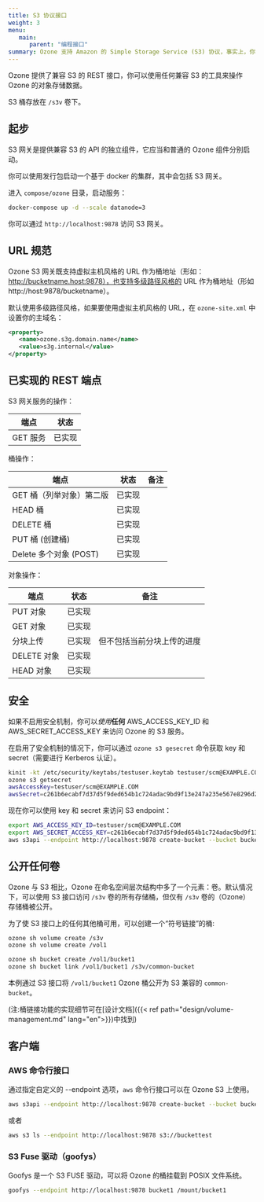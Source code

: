 ```yaml
---
title: S3 协议接口
weight: 3
menu:
   main:
      parent: "编程接口"
summary: Ozone 支持 Amazon 的 Simple Storage Service (S3) 协议，事实上，你不需要对基于 S3 客户端和 S3 SDK 的应用做任何修改就可以在 Ozone 上使用。
---
```


<!---
  Licensed to the Apache Software Foundation (ASF) under one or more
  contributor license agreements.  See the NOTICE file distributed with
  this work for additional information regarding copyright ownership.
  The ASF licenses this file to You under the Apache License, Version 2.0
  (the "License"); you may not use this file except in compliance with
  the License.  You may obtain a copy of the License at

      http://www.apache.org/licenses/LICENSE-2.0

  Unless required by applicable law or agreed to in writing, software
  distributed under the License is distributed on an "AS IS" BASIS,
  WITHOUT WARRANTIES OR CONDITIONS OF ANY KIND, either express or implied.
  See the License for the specific language governing permissions and
  limitations under the License.
-->


Ozone 提供了兼容 S3 的 REST 接口，你可以使用任何兼容 S3 的工具来操作 Ozone 的对象存储数据。

S3 桶存放在 `/s3v` 卷下。

## 起步

S3 网关是提供兼容 S3 的 API 的独立组件，它应当和普通的 Ozone 组件分别启动。

你可以使用发行包启动一个基于 docker 的集群，其中会包括 S3 网关。

进入 `compose/ozone` 目录，启动服务：

```bash
docker-compose up -d --scale datanode=3
```

你可以通过 `http://localhost:9878` 访问 S3 网关。

## URL 规范

Ozone S3 网关既支持虚拟主机风格的 URL 作为桶地址（形如：http://bucketname.host:9878），也支持多级路径风格的 URL 作为桶地址（形如 http://host:9878/bucketname）。

默认使用多级路径风格，如果要使用虚拟主机风格的 URL，在 `ozone-site.xml` 中设置你的主域名：

```xml
<property>
   <name>ozone.s3g.domain.name</name>
   <value>s3g.internal</value>
</property>
```

## 已实现的 REST 端点

S3 网关服务的操作：

端点    | 状态      |
------------|-------------|
GET 服务 | 已实现 |

桶操作：

端点                            | 状态      | 备注
------------------------------------|-------------|---------------
GET 桶（列举对象）第二版  | 已实现 |
HEAD 桶                         | 已实现 |
DELETE 桶                       | 已实现 |
PUT 桶 (创建桶)          | 已实现 |
Delete 多个对象 (POST)      | 已实现 |

对象操作：

端点                            | 状态          | 备注 
------------------------------------|-----------------|---------------
PUT 对象                          | 已实现     |
GET 对象                          | 已实现     |
分块上传                    | 已实现     | 但不包括当前分块上传的进度
DELETE 对象                       | 已实现     |
HEAD 对象                         | 已实现      |


## 安全

如果不启用安全机制，你可以*使用***任何** AWS_ACCESS_KEY_ID 和 AWS_SECRET_ACCESS_KEY 来访问 Ozone 的 S3 服务。

在启用了安全机制的情况下，你可以通过 `ozone s3 gesecret` 命令获取 key 和 secret（需要进行 Kerberos 认证）。

```bash
kinit -kt /etc/security/keytabs/testuser.keytab testuser/scm@EXAMPLE.COM
ozone s3 getsecret
awsAccessKey=testuser/scm@EXAMPLE.COM
awsSecret=c261b6ecabf7d37d5f9ded654b1c724adac9bd9f13e247a235e567e8296d2999
```

现在你可以使用 key 和 secret 来访问 S3 endpoint：

```bash
export AWS_ACCESS_KEY_ID=testuser/scm@EXAMPLE.COM
export AWS_SECRET_ACCESS_KEY=c261b6ecabf7d37d5f9ded654b1c724adac9bd9f13e247a235e567e8296d2999
aws s3api --endpoint http://localhost:9878 create-bucket --bucket bucket1
```

## 公开任何卷

Ozone 与 S3 相比，Ozone 在命名空间层次结构中多了一个元素：卷。默认情况下，可以使用 S3 接口访问 `/s3v` 卷的所有存储桶，但仅有 `/s3v` 卷的（Ozone）存储桶被公开。

为了使 S3 接口上的任何其他桶可用，可以创建一个“符号链接”的桶:

```bash
ozone sh volume create /s3v
ozone sh volume create /vol1

ozone sh bucket create /vol1/bucket1
ozone sh bucket link /vol1/bucket1 /s3v/common-bucket
```

本例通过 S3 接口将 `/vol1/bucket1` Ozone 桶公开为 S3 兼容的 `common-bucket`。

(注:桶链接功能的实现细节可在[设计文档]({{< ref path="design/volume-management.md" lang="en">}})中找到)

## 客户端

### AWS 命令行接口 

通过指定自定义的 --endpoint 选项，`aws` 命令行接口可以在 Ozone S3 上使用。

```bash
aws s3api --endpoint http://localhost:9878 create-bucket --bucket buckettest
```

或者

```bash
aws s3 ls --endpoint http://localhost:9878 s3://buckettest
```

### S3 Fuse 驱动（goofys）

Goofys 是一个 S3 FUSE 驱动，可以将 Ozone 的桶挂载到 POSIX 文件系统。

```bash
goofys --endpoint http://localhost:9878 bucket1 /mount/bucket1
```
